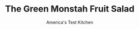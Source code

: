---
layout: ../../layouts/MarkdownPostLayout.astro
title: The Green Monstah Fruit Salad
author: America's Test Kitchen
pubDate: 2023-03-15
description: "Most fruit salads-even those made with great summer fruit-are disappointingly dry and bland. A simple, sweet dressing is the secret to a superior fruit salad all year round."
image_url: https://res.cloudinary.com/hksqkdlah/image/upload/ar_1:1,c_fill,dpr_2.0,f_auto,fl_lossy.progressive.strip_profile,g_faces:auto,q_auto:low,w_344/4676_sfs-fruitsalad-kiwi-318690
tags: ["Side Dishes","Fruit","Salads"]
calories: 887
protein: 1
carbohydrates: 37
fats: 
fiber: 2
ingredients: ["1 , small honeydew melon, halved, seeded, and flesh scooped out with melon baller","2 cups, seedless green grapes, halved","2 , ripe kiwis, peeled, halved lengthwise, and cut into 1/4-inch-thick slices","2 - 4 tablespoons, simple syrup","2 tablespoons, thinly sliced fresh mint"]
serves: 6
time: ""
instructions: ["Layer melon, grapes, and kiwis in serving bowl. Drizzle with syrup and sprinkle with mint. Toss and serve.","Make Ahead:","With the exception of recipes that use banana, fruit salads can be layered in a serving bowl, covered with plastic wrap, and refrigerated for several hours. When ready to serve, drizzle with syrup and toss to combine."]
nutrition: ["442 mg Potassium","33 mg Phosphorus","26 mg Calcium","20 mg Magnesium","18 mg Sodium","59 mg Vitamin C","2 g Fiber","29 µg Folate (food)","34 g Sugars","19 µg Vitamin K","160 g Water","37 g Carbs","29 µg Folate equivalent (total)","1 g Protein","174 µg Vitamin A","147 kcal Energy","16 g Sugars, added","887 calories"]
notes: "A fruity tribute to the Boston Red Sox, our hometown heroes."
---